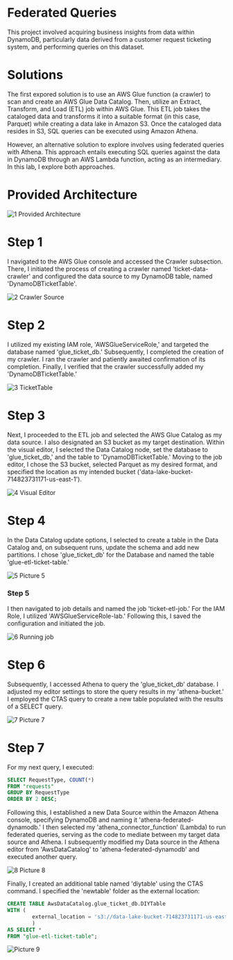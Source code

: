 # Federated Queries

This project involved acquiring business insights from data within DynamoDB, particularly data derived from a customer request ticketing system, and performing queries on this dataset.

# Solutions

The first expored solution is to use an AWS Glue function (a crawler) to scan and create an AWS Glue Data Catalog. Then, utilize an Extract, Transform, and Load (ETL) job within AWS Glue. This ETL job takes the cataloged data and transforms it into a suitable format (in this case, Parquet) while creating a data lake in Amazon S3. Once the cataloged data resides in S3, SQL queries can be executed using Amazon Athena.

However, an alternative solution to explore involves using federated queries with Athena. This approach entails executing SQL queries against the data in DynamoDB through an AWS Lambda function, acting as an intermediary. In this lab, I explore both approaches.

# Provided Architecture

![1  Provided Architecture](https://github.com/kevin-wynn-cloud/AWS-Projects/assets/144941082/bef49bf2-4661-4e55-b3af-44ef0b66ea14)

# Step 1

I navigated to the AWS Glue console and accessed the Crawler subsection. There, I initiated the process of creating a crawler named 'ticket-data-crawler' and configured the data source to my DynamoDB table, named 'DynamoDBTicketTable'.

![2  Crawler Source](https://github.com/kevin-wynn-cloud/AWS-Projects/assets/144941082/adc65c91-12bc-40bb-93e2-c8ad0d142ffd)

# Step 2

I utilized my existing IAM role, 'AWSGlueServiceRole,' and targeted the database named 'glue_ticket_db.' Subsequently, I completed the creation of my crawler. I ran the crawler and patiently awaited confirmation of its completion. Finally, I verified that the crawler successfully added my 'DynamoDBTicketTable.'

![3  TicketTable](https://github.com/kevin-wynn-cloud/AWS-Projects/assets/144941082/60b618b5-d4a3-49f0-a6d7-885624d90d33)

# Step 3

Next, I proceeded to the ETL job and selected the AWS Glue Catalog as my data source. I also designated an S3 bucket as my target destination. Within the visual editor, I selected the Data Catalog node, set the database to 'glue_ticket_db,' and the table to 'DynamoDBTicketTable.' Moving to the job editor, I chose the S3 bucket, selected Parquet as my desired format, and specified the location as my intended bucket ('data-lake-bucket-714823731171-us-east-1').

![4  Visual Editor](https://github.com/kevin-wynn-cloud/AWS-Projects/assets/144941082/15a332e1-b68d-4b1f-b887-3647b56d702c)

# Step 4

In the Data Catalog update options, I selected to create a table in the Data Catalog and, on subsequent runs, update the schema and add new partitions. I chose 'glue_ticket_db' for the Database and named the table 'glue-etl-ticket-table.'

![5  Picture 5](https://github.com/kevin-wynn-cloud/AWS-Projects/assets/144941082/a7f0b602-0481-49b1-a024-84d612994cba)

### Step 5

I then navigated to job details and named the job 'ticket-etl-job.' For the IAM Role, I utilized 'AWSGlueServiceRole-lab.' Following this, I saved the configuration and initiated the job.

![6  Running job](https://github.com/kevin-wynn-cloud/AWS-Projects/assets/144941082/cd1375c3-da9d-4c2d-b4a9-023151e900fa)

# Step 6

Subsequently, I accessed Athena to query the 'glue_ticket_db' database. I adjusted my editor settings to store the query results in my 'athena-bucket.' I employed the CTAS query to create a new table populated with the results of a SELECT query.

![7  Picture 7](https://github.com/kevin-wynn-cloud/AWS-Projects/assets/144941082/92f67207-a64f-45b5-b084-ccaee00a48f0)

# Step 7

For my next query, I executed:

``` SQL
SELECT RequestType, COUNT(*) 
FROM "requests"   
GROUP BY RequestType
ORDER BY 2 DESC;
```

Following this, I established a new Data Source within the Amazon Athena console, specifying DynamoDB and naming it 'athena-federated-dynamodb.' I then selected my 'athena_connector_function' (Lambda) to run federated queries, serving as the code to mediate between my target data source and Athena. I subsequently modified my Data source in the Athena editor from 'AwsDataCatalog' to 'athena-federated-dynamodb' and executed another query.

![8  Picture 8](https://github.com/kevin-wynn-cloud/AWS-Projects/assets/144941082/74d543d3-84b4-4453-863b-5f9986bb6e7a)

Finally, I created an additional table named 'diytable' using the CTAS command. I specified the 'newtable' folder as the external location:

``` SQL
CREATE TABLE AwsDataCatalog.glue_ticket_db.DIYTable
WITH (
        external_location = 's3://data-lake-bucket-714823731171-us-east-1/newtable'
        )
AS SELECT *
FROM "glue-etl-ticket-table";
```

![Picture 9](https://github.com/kevin-wynn-cloud/AWS-Projects/assets/144941082/24ea8e5a-ccf6-4926-ab41-80e837c5190d)
